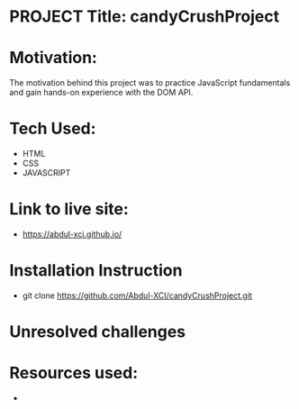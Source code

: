 # PROJECT Title: candyCrushProject

# Motivation: 
The motivation behind this project was to practice JavaScript fundamentals and gain hands-on experience with the DOM API.

# Tech Used:
  - HTML
  - CSS
  - JAVASCRIPT

# Link to live site:
  - https://abdul-xci.github.io/

# Installation Instruction
  - git clone https://github.com/Abdul-XCI/candyCrushProject.git

# Unresolved challenges

# Resources used:
  - 
